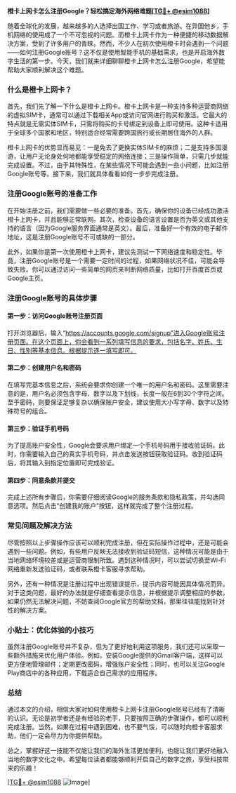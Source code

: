 **橙卡上网卡怎么注册Google？轻松搞定海外网络难题[[TG💪+ @esim1088](https://t.me/s/esim1088)]**

随着全球化的发展，越来越多的人选择出国工作、学习或者旅游。在异国他乡，手机网络的使用成了一个不可忽视的问题。而橙卡上网卡作为一种便捷的移动数据解决方案，受到了许多用户的青睐。然而，不少人在初次使用橙卡时会遇到一个问题——如何注册Google账号？这不仅是使用智能手机的基础需求，也是开启海外数字生活的第一步。今天，我们就来详细聊聊橙卡上网卡怎么注册Google，希望能帮助大家顺利解决这个难题。

### 什么是橙卡上网卡？

首先，我们先了解一下什么是橙卡上网卡。橙卡上网卡是一种支持多种运营商网络的虚拟SIM卡，通常可以通过下载相关App或访问官网进行购买和激活。它最大的特点就是无需实体SIM卡，只需将购买的卡号绑定到设备上即可使用。这种卡适用于全球多个国家和地区，特别适合经常需要跨国旅行或长期居住海外的人群。

橙卡上网卡的优势显而易见：一是免去了更换实体SIM卡的麻烦；二是支持多国漫游，让用户无论身处何地都能享受稳定的网络连接；三是操作简单，只需几步就能完成设置。不过，由于其特殊性，在某些情况下可能会遇到一些小问题，比如注册Google账号等。接下来，我们就具体看看如何一步步完成注册。

### 注册Google账号的准备工作

在开始注册之前，我们需要做一些必要的准备。首先，确保你的设备已经成功激活橙卡上网卡，并且能够正常联网。其次，检查设备的语言设置是否为英文或其他支持的语言（因为Google服务界面通常是英文）。最后，准备好一个有效的电子邮件地址，这是注册Google账号不可或缺的一部分。

此外，如果你是第一次使用橙卡上网卡，建议先测试一下网络速度和稳定性。毕竟，注册Google账号是一个需要一定时间的过程，如果网络状况不佳，可能会导致失败。你可以通过访问一些简单的网页来判断网络质量，比如打开百度首页或Google主页。

### 注册Google账号的具体步骤

#### 第一步：访问Google账号注册页面

打开浏览器后，输入“https://accounts.google.com/signup”进入Google账号注册页面。在这个页面上，你会看到一系列填写信息的要求，包括名字、姓氏、生日、性别等基本信息。根据提示逐一填写即可。

#### 第二步：创建用户名和密码

在填写完基本信息之后，系统会要求你创建一个唯一的用户名和密码。这里需要注意的是，用户名必须包含字母、数字以及下划线，长度一般在6到30个字符之间。至于密码，则要保证足够复杂以确保账户安全，建议使用大小写字母、数字以及特殊符号的组合。

#### 第三步：验证手机号码

为了提高账户安全性，Google会要求用户绑定一个手机号码用于接收验证码。此时，你需要输入自己的真实手机号码，并点击发送按钮获取验证码。收到验证码后，将其输入到指定位置即可完成验证。

#### 第四步：同意条款并提交

完成上述所有步骤后，你需要仔细阅读Google的服务条款和隐私政策，并勾选同意选项。然后点击“创建我的账户”按钮，这样就完成了整个注册过程。

### 常见问题及解决方法

尽管按照以上步骤操作应该可以顺利完成注册，但在实际操作过程中，还是可能会遇到一些问题。例如，有些用户反映无法接收到验证码短信，这种情况可能是由于当地网络环境较差或是运营商限制所致。遇到这种情况时，可以尝试切换至Wi-Fi网络重新发送验证码，或者联系橙卡客服寻求帮助。

另外，还有一种情况是注册过程中出现错误提示，提示内容可能因具体情况而异。对于这类问题，最好的办法就是仔细查看提示信息，并根据提示调整相应的参数。如果仍然无法解决问题，不妨查阅Google官方的帮助文档，那里往往能找到针对性的解决方案。

### 小贴士：优化体验的小技巧

虽然注册Google账号并不复杂，但为了更好地利用这项服务，我们还可以采取一些额外措施来优化用户体验。例如，安装Google提供的Gmail客户端，这样可以更方便地管理邮件；定期更改密码，增强账户安全性；同时，也可以关注Google Play商店中的各种应用，下载适合自己需求的应用程序。

### 总结

通过本文的介绍，相信大家对如何使用橙卡上网卡注册Google账号已经有了清晰的认识。无论是初学者还是有经验的老手，只要按照正确的步骤操作，都可以顺利完成注册。当然，如果在过程中遇到困难，也不要气馁，可以随时向橙卡客服求助，他们一定会尽力为你提供帮助。

总之，掌握好这一技能不仅能让我们的海外生活更加便利，也能让我们更好地融入当地的数字文化之中。希望每位读者都能够顺利开启自己的数字之旅，享受科技带来的乐趣！

[[TG💪+ @esim1088](https://t.me/s/esim1088) ![Image](https://i.postimg.cc/4NQfJmqS/Snipaste-2025-05-13-00-14-12.png)]